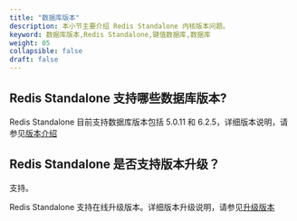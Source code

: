 ```yaml
---
title: "数据库版本"
description: 本小节主要介绍 Redis Standalone 内核版本问题。 
keyword: 数据库版本,Redis Standalone,键值数据库,数据库
weight: 05
collapsible: false
draft: false
---
```


## Redis Standalone 支持哪些数据库版本?

Redis Standalone 目前支持数据库版本包括 5.0.11 和 6.2.5，详细版本说明，请参见[版本介绍](../../intro/version)

## Redis Standalone 是否支持版本升级？

支持。

Redis Standalone 支持在线升级版本。详细版本升级说明，请参见[升级版本](../../manual/cluster_lifecycle/upgrade)
